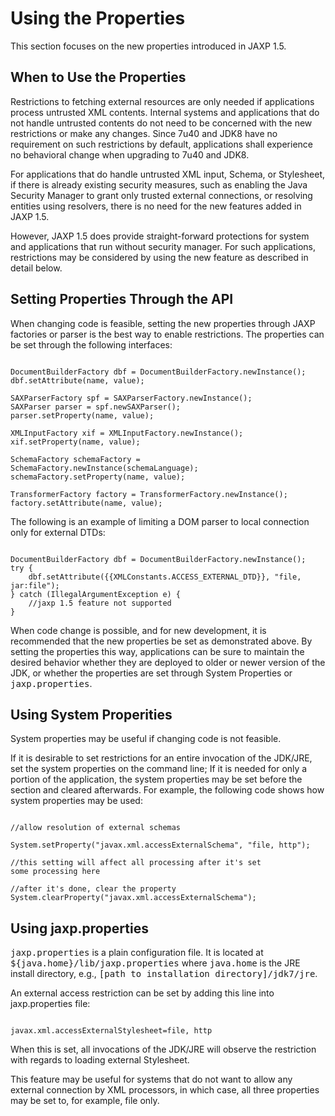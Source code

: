 
# Using the Properties

This section focuses on the new properties introduced in JAXP 1.5.

## When to Use the Properties


Restrictions to fetching external resources are only needed if applications process untrusted XML contents. Internal systems and applications that do not handle untrusted contents do not need to be concerned with the new restrictions or make any changes. Since 7u40 and JDK8 have no requirement on such restrictions by default, applications shall experience no behavioral change when upgrading to 7u40 and JDK8.


For applications that do handle untrusted XML input, Schema, or Stylesheet, if there is already existing security measures, such as enabling the Java Security Manager to grant only trusted external connections, or resolving entities using resolvers, there is no need for the new features added in JAXP 1.5.


However, JAXP 1.5 does provide straight-forward protections for system and applications that run without security manager. For such applications, restrictions may be considered by using the new feature as described in detail below.

## Setting Properties Through the API


When changing code is feasible, setting the new properties through JAXP factories or parser is the best way to enable restrictions. The properties can be set through the following interfaces:

```

DocumentBuilderFactory dbf = DocumentBuilderFactory.newInstance();
dbf.setAttribute(name, value);
 
SAXParserFactory spf = SAXParserFactory.newInstance();
SAXParser parser = spf.newSAXParser();
parser.setProperty(name, value);
 
XMLInputFactory xif = XMLInputFactory.newInstance();
xif.setProperty(name, value);
 
SchemaFactory schemaFactory = SchemaFactory.newInstance(schemaLanguage);
schemaFactory.setProperty(name, value);
 
TransformerFactory factory = TransformerFactory.newInstance();
factory.setAttribute(name, value);

```


The following is an example of limiting a DOM parser to local connection only for external DTDs:

```

DocumentBuilderFactory dbf = DocumentBuilderFactory.newInstance();
try {
    dbf.setAttribute({{XMLConstants.ACCESS_EXTERNAL_DTD}}, "file, jar:file");
} catch (IllegalArgumentException e) {
    //jaxp 1.5 feature not supported
}

```


When code change is possible, and for new development, it is recommended that the new properties be set as demonstrated above. By setting the properties this way, applications can be sure to maintain the desired behavior whether they are deployed to older or newer version of the JDK, or whether the properties are set through System Properties or <tt>jaxp.properties</tt>.

## Using System Properities


System properties may be useful if changing code is not feasible.


If it is desirable to set restrictions for an entire invocation of the JDK/JRE, set the system properties  on the command line; If it is needed for only a portion of the application, the system properties may be set before the section and cleared afterwards. For example, the following code shows how system properties may be used:

```

//allow resolution of external schemas

System.setProperty("javax.xml.accessExternalSchema", "file, http");

//this setting will affect all processing after it's set
some processing here

//after it's done, clear the property
System.clearProperty("javax.xml.accessExternalSchema");

```

## Using jaxp.properties


<tt>jaxp.properties</tt> is a plain configuration file. It is located at <tt>${java.home}/lib/jaxp.properties</tt> where <tt>java.home</tt> is the JRE install directory, e.g., <tt>[path to installation directory]/jdk7/jre</tt>.


An external access restriction can be set by adding this line into jaxp.properties file:

```

javax.xml.accessExternalStylesheet=file, http

```


When this is set, all invocations of the JDK/JRE will observe the restriction with regards to loading external Stylesheet.


This feature may be useful for systems that do not want to allow any external connection by XML processors, in which case, all three properties may be set to, for example, file only.
